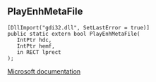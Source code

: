 ## PlayEnhMetaFile

```
[DllImport("gdi32.dll", SetLastError = true)]
public static extern bool PlayEnhMetaFile(
   IntPtr hdc,
   IntPtr hemf,
   in RECT lprect
);
```

[Microsoft documentation](https://docs.microsoft.com/en-us/windows/win32/api/wingdi/nf-wingdi-playenhmetafile)
